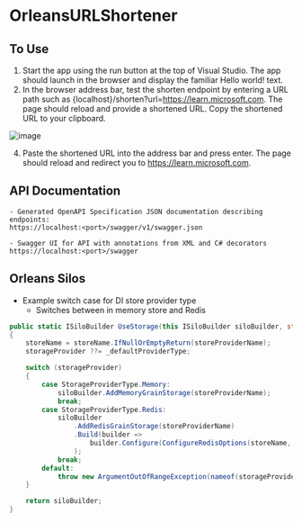 # OrleansURLShortener

## To Use
1. Start the app using the run button at the top of Visual Studio. The app should launch in the browser and display the familiar Hello world! text.
2. In the browser address bar, test the shorten endpoint by entering a URL path such as {localhost}/shorten?url=https://learn.microsoft.com. The page should reload and provide a shortened URL. Copy the shortened URL to your clipboard.
 
![image](https://github.com/user-attachments/assets/879c67e7-a7b6-401f-92f8-440306fabcc5)

4. Paste the shortened URL into the address bar and press enter. The page should reload and redirect you to https://learn.microsoft.com.

## API Documentation
```
- Generated OpenAPI Specification JSON documentation describing endpoints:
https://localhost:<port>/swagger/v1/swagger.json

- Swagger UI for API with annotations from XML and C# decorators
https://localhost:<port>/swagger
```

## Orleans Silos
- Example switch case for DI store provider type
  - Switches between in memory store and Redis
```C#
public static ISiloBuilder UseStorage(this ISiloBuilder siloBuilder, string storeProviderName, IAppInfo appInfo, StorageProviderType? storageProvider = null, string storeName = null)
{
	storeName = storeName.IfNullOrEmptyReturn(storeProviderName);
	storageProvider ??= _defaultProviderType;

	switch (storageProvider)
	{
		case StorageProviderType.Memory:
			siloBuilder.AddMemoryGrainStorage(storeProviderName);
			break;
		case StorageProviderType.Redis:
			siloBuilder
				.AddRedisGrainStorage(storeProviderName)
				.Build(builder =>
					builder.Configure(ConfigureRedisOptions(storeName, appInfo))
				);
			break;
		default:
			throw new ArgumentOutOfRangeException(nameof(storageProvider), $"Storage provider '{storageProvider}' is not supported.");
	}

	return siloBuilder;
}
```
